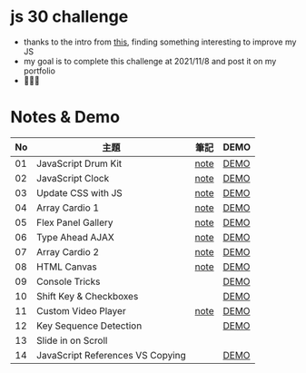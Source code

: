 # js 30 challenge

- thanks to the intro from [this](https://github.com/wesbos/JavaScript30), finding something interesting to improve my JS
- my goal is to complete this challenge at 2021/11/8 and post it on my portfolio
- 💪💪💪

# Notes & Demo

| No | 主題 | 筆記 | DEMO |
| --- | --- | --- | --- |
| 01 | JavaScript Drum Kit | [note](https://github.com/Joy-port/js30/tree/main/01) | [DEMO](https://joy-port.github.io/js30/01/#) |
| 02 | JavaScript Clock | [note](https://github.com/Joy-port/js30/tree/main/02) | [DEMO](https://joy-port.github.io/js30/02/#) |
| 03 | Update CSS with JS | [note](https://github.com/Joy-port/js30/tree/main/03) | [DEMO](https://joy-port.github.io/js30/03/#) |
| 04 | Array Cardio 1 | [note](https://github.com/Joy-port/js30/tree/main/04) | [DEMO](https://joy-port.github.io/js30/04/#) |
| 05 | Flex Panel Gallery | [note](https://github.com/Joy-port/js30/tree/main/05) | [DEMO](https://joy-port.github.io/js30/05/#) |
| 06 | Type Ahead AJAX | [note](https://github.com/Joy-port/js30/tree/main/06) | [DEMO](https://joy-port.github.io/js30/06/#) |
| 07 | Array Cardio 2  | [note](https://github.com/Joy-port/js30/tree/main/07) | [DEMO](https://joy-port.github.io/js30/07/#) |
| 08 | HTML Canvas | [note](https://github.com/Joy-port/js30/tree/main/08) | [DEMO](https://joy-port.github.io/js30/08/#) |
| 09 | Console Tricks | [](https://github.com/Joy-port/js30/tree/main/09) | [DEMO](https://joy-port.github.io/js30/09/#) |
| 10 | Shift Key & Checkboxes | [](https://github.com/Joy-port/js30/tree/main/10) | [DEMO](https://joy-port.github.io/js30/10/#) |
| 11 | Custom Video Player | [note](https://github.com/Joy-port/js30/tree/main/11) | [DEMO](https://joy-port.github.io/js30/11/#) |
| 12 | Key Sequence Detection | [](https://github.com/Joy-port/js30/tree/main/12) | [DEMO](https://joy-port.github.io/js30/12/#) |
| 13 | Slide in on Scroll | [](https://github.com/Joy-port/js30/tree/main/13) | [](https://joy-port.github.io/js30/13/#) |
| 14 | JavaScript References VS Copying | [](https://github.com/Joy-port/js30/tree/main/14) | [DEMO](https://joy-port.github.io/js30/14/#) |
